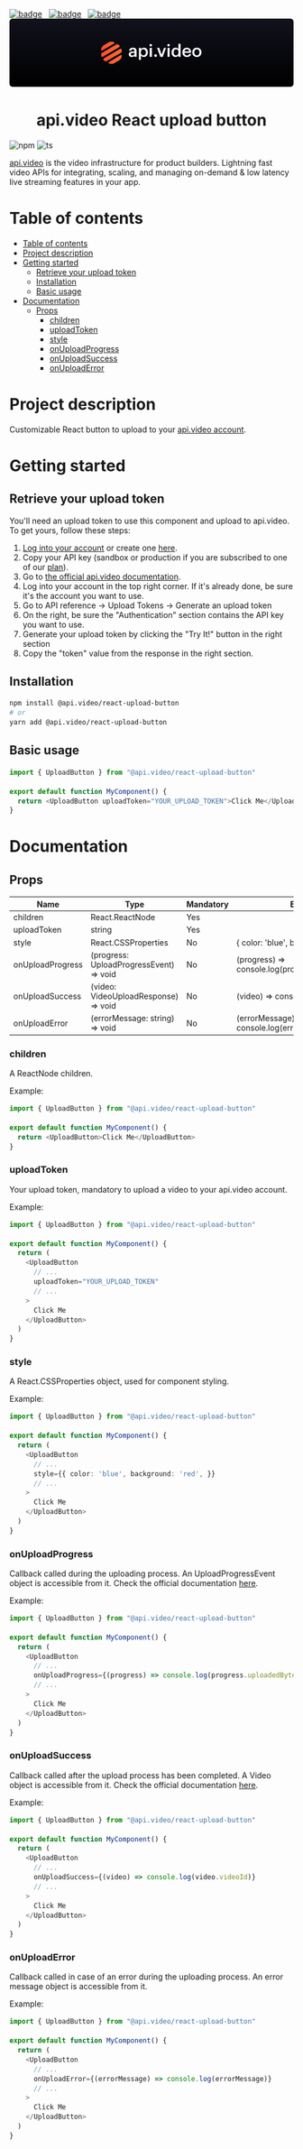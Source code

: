 [![badge](https://img.shields.io/twitter/follow/api_video?style=social)](https://twitter.com/intent/follow?screen_name=api_video) &nbsp; [![badge](https://img.shields.io/github/stars/apivideo/api.video-react-player?style=social)](https://github.com/apivideo/api.video-react-player) &nbsp; [![badge](https://img.shields.io/discourse/topics?server=https%3A%2F%2Fcommunity.api.video)](https://community.api.video)
![](https://github.com/apivideo/API_OAS_file/blob/master/apivideo_banner.png)
<h1 align="center">api.video React upload button</h1>

![npm](https://img.shields.io/npm/v/@api.video/react-player) ![ts](https://badgen.net/badge/-/TypeScript/blue?icon=typescript&label)

[api.video](https://api.video) is the video infrastructure for product builders. Lightning fast video APIs for integrating, scaling, and managing on-demand & low latency live streaming features in your app.

# Table of contents

- [Table of contents](#table-of-contents)
- [Project description](#project-description)
- [Getting started](#getting-started)
  - [Retrieve your upload token](#retrieve-your-upload-token)
  - [Installation](#installation)
  - [Basic usage](#basic-usage)
- [Documentation](#documentation)
  - [Props](#props)
    - [children](#children)
    - [uploadToken](#uploadtoken)
    - [style](#style)
    - [onUploadProgress](#onuploadprogress)
    - [onUploadSuccess](#onuploadsuccess)
    - [onUploadError](#onuploaderror)

# Project description

Customizable React button to upload to your [api.video account](https://dashboard.api.video).

# Getting started

## Retrieve your upload token

You'll need an upload token to use this component and upload to api.video.
To get yours, follow these steps:

1. [Log into your account](https://dashboard.api.video/login) or create one [here](https://dashboard.api.video/register).
2. Copy your API key (sandbox or production if you are subscribed to one of our [plan](https://api.video/pricing)).
3. Go to [the official api.video documentation](https://docs.api.video/docs).
4. Log into your account in the top right corner. If it's already done, be sure it's the account you want to use.
5. Go to API reference -> Upload Tokens -> Generate an upload token
6. On the right, be sure the "Authentication" section contains the API key you want to use.
7. Generate your upload token by clicking the "Try It!" button in the right section
8. Copy the "token" value from the response in the right section.

## Installation

```sh
npm install @api.video/react-upload-button
# or
yarn add @api.video/react-upload-button
```

## Basic usage

```typescript
import { UploadButton } from "@api.video/react-upload-button"

export default function MyComponent() {
  return <UploadButton uploadToken="YOUR_UPLOAD_TOKEN">Click Me</UploadButton>
}
```

# Documentation

## Props

| Name             | Type                                    | Mandatory | Example                                           |
| ---------------- | --------------------------------------- | --------- | ------------------------------------------------- |
| children         | React.ReactNode                         | Yes       |                                                   |
| uploadToken      | string                                  | Yes       |                                                   |
| style            | React.CSSProperties                     | No        | { color: 'blue', background: 'red, }              |
| onUploadProgress | (progress: UploadProgressEvent) => void | No        | (progress) => console.log(progress.uploadedBytes) |
| onUploadSuccess  | (video: VideoUploadResponse) => void    | No        | (video) => console.log(video)                     |
| onUploadError    | (errorMessage: string) => void          | No        | (errorMessage) => console.log(errorMessage)       |

### children

A ReactNode children.

Example:

```typescript
import { UploadButton } from "@api.video/react-upload-button"

export default function MyComponent() {
  return <UploadButton>Click Me</UploadButton>
}
```

### uploadToken

Your upload token, mandatory to upload a video to your api.video account.

Example:

```typescript
import { UploadButton } from "@api.video/react-upload-button"

export default function MyComponent() {
  return (
    <UploadButton 
      // ...
      uploadToken="YOUR_UPLOAD_TOKEN"
      // ...
    >
      Click Me
    </UploadButton>
  )
}
```

### style 

A React.CSSProperties object, used for component styling.

Example:

```typescript
import { UploadButton } from "@api.video/react-upload-button"

export default function MyComponent() {
  return (
    <UploadButton 
      // ...
      style={{ color: 'blue', background: 'red', }}
      // ...
    >
      Click Me
    </UploadButton>
  )
}
```

### onUploadProgress

Callback called during the uploading process.
An UploadProgressEvent object is accessible from it.
Check the official documentation [here](https://github.com/apivideo/api.video-typescript-uploader#onprogress).

Example:

```typescript
import { UploadButton } from "@api.video/react-upload-button"

export default function MyComponent() {
  return (
    <UploadButton 
      // ...
      onUploadProgress={(progress) => console.log(progress.uploadedBytes)}
      // ...
    >
      Click Me
    </UploadButton>
  )
}
```

### onUploadSuccess

Callback called after the upload process has been completed.
A Video object is accessible from it.
Check the official documentation [here](https://github.com/apivideo/api.video-nodejs-client/blob/main/doc/model/Video.md).

Example:

```typescript
import { UploadButton } from "@api.video/react-upload-button"

export default function MyComponent() {
  return (
    <UploadButton 
      // ...
      onUploadSuccess={(video) => console.log(video.videoId)}
      // ...
    >
      Click Me
    </UploadButton>
  )
}
```

### onUploadError

Callback called in case of an error during the uploading process.
An error message object is accessible from it.

Example:

```typescript
import { UploadButton } from "@api.video/react-upload-button"

export default function MyComponent() {
  return (
    <UploadButton 
      // ...
      onUploadError={(errorMessage) => console.log(errorMessage)}
      // ...
    >
      Click Me
    </UploadButton>
  )
}
```
